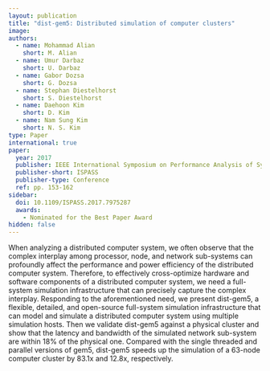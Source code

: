 ```yaml
---
layout: publication
title: "dist-gem5: Distributed simulation of computer clusters"
image:
authors:
  - name: Mohammad Alian
    short: M. Alian
  - name: Umur Darbaz
    short: U. Darbaz
  - name: Gabor Dozsa
    short: G. Dozsa
  - name: Stephan Diestelhorst
    short: S. Diestelhorst
  - name: Daehoon Kim
    short: D. Kim
  - name: Nam Sung Kim
    short: N. S. Kim
type: Paper
international: true
paper:
  year: 2017
  publisher: IEEE International Symposium on Performance Analysis of Systems and Software
  publisher-short: ISPASS
  publisher-type: Conference
  ref: pp. 153-162
sidebar:
  doi: 10.1109/ISPASS.2017.7975287
  awards:
    - Nominated for the Best Paper Award
hidden: false
---
```


When analyzing a distributed computer system, we often observe that the complex interplay among processor, node, and network sub-systems can profoundly affect the performance and power efficiency of the distributed computer system. Therefore, to effectively cross-optimize hardware and software components of a distributed computer system, we need a full-system simulation infrastructure that can precisely capture the complex interplay. Responding to the aforementioned need, we present dist-gem5, a flexible, detailed, and open-source full-system simulation infrastructure that can model and simulate a distributed computer system using multiple simulation hosts. Then we validate dist-gem5 against a physical cluster and show that the latency and bandwidth of the simulated network sub-system are within 18% of the physical one. Compared with the single threaded and parallel versions of gem5, dist-gem5 speeds up the simulation of a 63-node computer cluster by 83.1x and 12.8x, respectively.